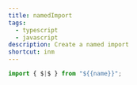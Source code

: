 ```yaml
---
title: namedImport
tags:
  - typescript
  - javascript
description: Create a named import
shortcut: inm
---
```


```typescript
import { $|$ } from "${{name}}";
```
